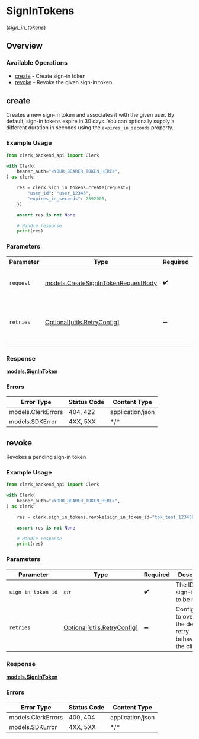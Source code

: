 # SignInTokens
(*sign_in_tokens*)

## Overview

### Available Operations

* [create](#create) - Create sign-in token
* [revoke](#revoke) - Revoke the given sign-in token

## create

Creates a new sign-in token and associates it with the given user.
By default, sign-in tokens expire in 30 days.
You can optionally supply a different duration in seconds using the `expires_in_seconds` property.

### Example Usage

```python
from clerk_backend_api import Clerk

with Clerk(
    bearer_auth="<YOUR_BEARER_TOKEN_HERE>",
) as clerk:

    res = clerk.sign_in_tokens.create(request={
        "user_id": "user_12345",
        "expires_in_seconds": 2592000,
    })

    assert res is not None

    # Handle response
    print(res)

```

### Parameters

| Parameter                                                                           | Type                                                                                | Required                                                                            | Description                                                                         |
| ----------------------------------------------------------------------------------- | ----------------------------------------------------------------------------------- | ----------------------------------------------------------------------------------- | ----------------------------------------------------------------------------------- |
| `request`                                                                           | [models.CreateSignInTokenRequestBody](../../models/createsignintokenrequestbody.md) | :heavy_check_mark:                                                                  | The request object to use for the request.                                          |
| `retries`                                                                           | [Optional[utils.RetryConfig]](../../models/utils/retryconfig.md)                    | :heavy_minus_sign:                                                                  | Configuration to override the default retry behavior of the client.                 |

### Response

**[models.SignInToken](../../models/signintoken.md)**

### Errors

| Error Type         | Status Code        | Content Type       |
| ------------------ | ------------------ | ------------------ |
| models.ClerkErrors | 404, 422           | application/json   |
| models.SDKError    | 4XX, 5XX           | \*/\*              |

## revoke

Revokes a pending sign-in token

### Example Usage

```python
from clerk_backend_api import Clerk

with Clerk(
    bearer_auth="<YOUR_BEARER_TOKEN_HERE>",
) as clerk:

    res = clerk.sign_in_tokens.revoke(sign_in_token_id="tok_test_1234567890")

    assert res is not None

    # Handle response
    print(res)

```

### Parameters

| Parameter                                                           | Type                                                                | Required                                                            | Description                                                         | Example                                                             |
| ------------------------------------------------------------------- | ------------------------------------------------------------------- | ------------------------------------------------------------------- | ------------------------------------------------------------------- | ------------------------------------------------------------------- |
| `sign_in_token_id`                                                  | *str*                                                               | :heavy_check_mark:                                                  | The ID of the sign-in token to be revoked                           | tok_test_1234567890                                                 |
| `retries`                                                           | [Optional[utils.RetryConfig]](../../models/utils/retryconfig.md)    | :heavy_minus_sign:                                                  | Configuration to override the default retry behavior of the client. |                                                                     |

### Response

**[models.SignInToken](../../models/signintoken.md)**

### Errors

| Error Type         | Status Code        | Content Type       |
| ------------------ | ------------------ | ------------------ |
| models.ClerkErrors | 400, 404           | application/json   |
| models.SDKError    | 4XX, 5XX           | \*/\*              |